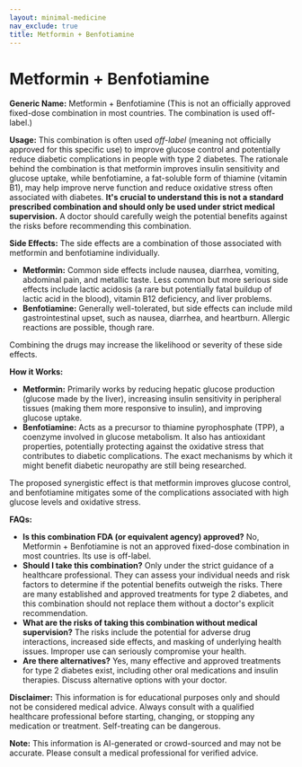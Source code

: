 ```yaml
---
layout: minimal-medicine
nav_exclude: true
title: Metformin + Benfotiamine
---
```


# Metformin + Benfotiamine

**Generic Name:** Metformin + Benfotiamine (This is not an officially approved fixed-dose combination in most countries.  The combination is used off-label.)

**Usage:**  This combination is often used *off-label* (meaning not officially approved for this specific use) to improve glucose control and potentially reduce diabetic complications in people with type 2 diabetes.  The rationale behind the combination is that metformin improves insulin sensitivity and glucose uptake, while benfotiamine, a fat-soluble form of thiamine (vitamin B1), may help improve nerve function and reduce oxidative stress often associated with diabetes.  **It's crucial to understand this is not a standard prescribed combination and should only be used under strict medical supervision.**  A doctor should carefully weigh the potential benefits against the risks before recommending this combination.

**Side Effects:**  The side effects are a combination of those associated with metformin and benfotiamine individually.

* **Metformin:** Common side effects include nausea, diarrhea, vomiting, abdominal pain, and metallic taste. Less common but more serious side effects include lactic acidosis (a rare but potentially fatal buildup of lactic acid in the blood), vitamin B12 deficiency, and liver problems.
* **Benfotiamine:** Generally well-tolerated, but side effects can include mild gastrointestinal upset, such as nausea, diarrhea, and heartburn.  Allergic reactions are possible, though rare.

Combining the drugs may increase the likelihood or severity of these side effects.

**How it Works:**

* **Metformin:** Primarily works by reducing hepatic glucose production (glucose made by the liver), increasing insulin sensitivity in peripheral tissues (making them more responsive to insulin), and improving glucose uptake.
* **Benfotiamine:** Acts as a precursor to thiamine pyrophosphate (TPP), a coenzyme involved in glucose metabolism. It also has antioxidant properties, potentially protecting against the oxidative stress that contributes to diabetic complications.  The exact mechanisms by which it might benefit diabetic neuropathy are still being researched.

The proposed synergistic effect is that metformin improves glucose control, and benfotiamine mitigates some of the complications associated with high glucose levels and oxidative stress.

**FAQs:**

* **Is this combination FDA (or equivalent agency) approved?** No,  Metformin + Benfotiamine is not an approved fixed-dose combination in most countries.  Its use is off-label.
* **Should I take this combination?**  Only under the strict guidance of a healthcare professional.  They can assess your individual needs and risk factors to determine if the potential benefits outweigh the risks.  There are many established and approved treatments for type 2 diabetes, and this combination should not replace them without a doctor's explicit recommendation.
* **What are the risks of taking this combination without medical supervision?**  The risks include the potential for adverse drug interactions, increased side effects, and masking of underlying health issues.  Improper use can seriously compromise your health.
* **Are there alternatives?** Yes, many effective and approved treatments for type 2 diabetes exist, including other oral medications and insulin therapies.  Discuss alternative options with your doctor.


**Disclaimer:** This information is for educational purposes only and should not be considered medical advice. Always consult with a qualified healthcare professional before starting, changing, or stopping any medication or treatment.  Self-treating can be dangerous.


**Note:** This information is AI-generated or crowd-sourced and may not be accurate. Please consult a medical professional for verified advice.